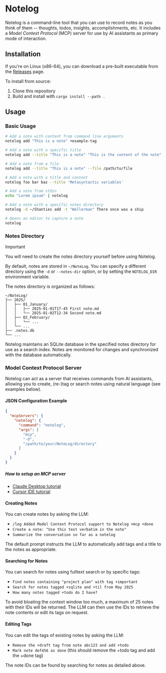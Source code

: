 # Notelog

Notelog is a command-line tool that you can use to record notes as you think of them -- thoughts, todos, insights, accomplishments, etc. It includes a *Model Context Protocol* (MCP) server for use by AI assistants as primary mode of interaction.

## Installation

If you're on Linux (x86-64), you can download a pre-built executable from the [Releases](https://github.com/DataWraith/notelog/releases) page.

To install from source:

1. Clone this repository
2. Build and install with `cargo install --path .`

## Usage

### Basic Usage

```bash
# Add a note with content from command line arguments
notelog add "This is a note" +example-tag

# Add a note with a specific title
notelog add --title "This is a note" "This is the content of the note"

# Add a note from a file
notelog add --title "This is a note" --file /path/to/file

# Add a note with a title and content
notelog foo bar baz --title 'Metasyntactic variables'

# Add a note from stdin
echo "Lorem ipsum" | notelog

# Add a note with a specific notes directory
notelog -d ~/Shanties add -t "Wellerman" There once was a ship

# Opens an editor to capture a note
notelog
```

### Notes Directory

> [!IMPORTANT]
> You will need to create the notes directory yourself before using Notelog.

By default, notes are stored in `~/NoteLog`. You can specify a different directory using the `-d` or `--notes-dir` option, or by setting the `NOTELOG_DIR` environment variable.

The notes directory is organized as follows:

```
~/NoteLog/
├── 2025/
│   ├── 01_January/
│   │   ├── 2025-01-01T17-45 First note.md
│   │   └── 2025-01-02T12-34 Second note.md
│   ├── 02_February/
│   │   └── ...
│   └── ...
├── .notes.db
└── ...
```

Notelog maintains an SQLite database in the specified notes directory for use as a search index. Notes are monitored for changes and synchronized with the database automatically.

### Model Context Protocol Server

Notelog can act as a server that receives commands from AI assistants, allowing you to create, (re-)tag  or search notes using natural language (see examples below).

#### JSON Configuration Example

```json
{
  "mcpServers": {
    "notelog": {
      "command": "notelog",
      "args": [
        "mcp",
        "-d",
        "/path/to/your/NoteLog/directory"
      ]
    }
  }
}
```

##### How to setup an MCP server

* [Claude Desktop tutorial](https://modelcontextprotocol.info/docs/quickstart/user/)
* [Cursor IDE tutorial](https://docs.cursor.com/context/model-context-protocol)

#### Creating Notes

You can create notes by asking the LLM:

- `/log Added Model Context Protocol support to Notelog +mcp +done`
- `Create a note: "Use this text verbatim in the note"`
- `Summarize the conversation so far as a notelog`

The default prompt instructs the LLM to automatically add tags and a title to the notes as appropriate.

#### Searching for Notes

You can search for notes using fulltext search or by specific tags:

- `Find notes containing "project plan" with tag +important`
- `Search for notes tagged +sqlite and +til from May 2025`
- `How many notes tagged +todo do I have?`

To avoid bloating the context window too much, a maximum of 25 notes with their IDs will be returned. The LLM can then use the IDs to retrieve the note contents or edit its tags on request.

#### Editing Tags

You can edit the tags of existing notes by asking the LLM:

- `Remove the +draft tag from note abc123 and add +todo`
- `Mark note def456 as done` (this should remove the +todo tag and add the +done tag)

The note IDs can be found by searching for notes as detailed above.
